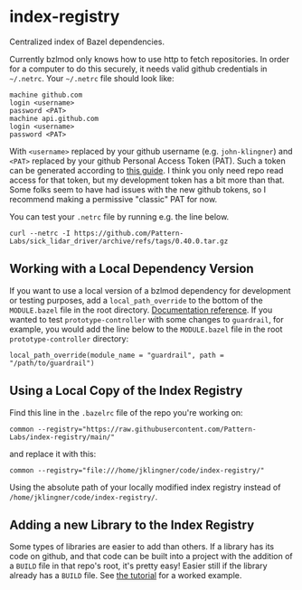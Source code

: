 # index-registry

Centralized index of Bazel dependencies.

Currently bzlmod only knows how to use http to fetch repositories. In order for a computer to do this securely, it needs valid github credentials in `~/.netrc`. Your `~/.netrc` file should look like:

```
machine github.com
login <username>
password <PAT>
machine api.github.com
login <username>
password <PAT>
```

With `<username>` replaced by your github username (e.g. `john-klingner`) and `<PAT>` replaced by your github Personal Access Token (PAT). Such a token can be generated according to [this guide](https://docs.github.com/en/authentication/keeping-your-account-and-data-secure/creating-a-personal-access-token). I think you only need repo read access for that token, but my development token has a bit more than that. Some folks seem to have had issues with the new github tokens, so I recommend making a permissive "classic" PAT for now.

You can test your `.netrc` file by running e.g. the line below.

```
curl --netrc -I https://github.com/Pattern-Labs/sick_lidar_driver/archive/refs/tags/0.40.0.tar.gz
```

## Working with a Local Dependency Version

If you want to use a local version of a bzlmod dependency for development or testing purposes, add a `local_path_override` to the bottom of the `MODULE.bazel` file in the root directory. [Documentation reference](https://bazel.build/rules/lib/globals#local_path_override). If you wanted to test `prototype-controller` with some changes to `guardrail`, for example, you would add the line below to the `MODULE.bazel` file in the root `prototype-controller` directory:

```
local_path_override(module_name = "guardrail", path = "/path/to/guardrail")
```

## Using a Local Copy of the Index Registry

Find this line in the `.bazelrc` file of the repo you're working on:

```
common --registry="https://raw.githubusercontent.com/Pattern-Labs/index-registry/main/"
```

and replace it with this:

```
common --registry="file:///home/jklingner/code/index-registry/"
```

Using the absolute path of your locally modified index registry instead of `/home/jklingner/code/index-registry/`.

## Adding a new Library to the Index Registry

Some types of libraries are easier to add than others. If a library has its code on github, and that code can be built into a project with the addition of a `BUILD` file in that repo's root, it's pretty easy! Easier still if the library already has a `BUILD` file. See [the tutorial](docs/adding_a_library.md) for a worked example.
